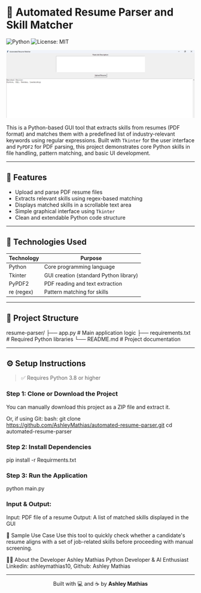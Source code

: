 # 🧠 Automated Resume Parser and Skill Matcher
![Python](https://img.shields.io/badge/Python-3.8%2B-blue?logo=python&logoColor=white)
![License: MIT](https://img.shields.io/badge/License-MIT-green.svg)

![Resume Parser Screenshot](screenshot.png)

This is a Python-based GUI tool that extracts skills from resumes (PDF format) and matches them with a predefined list of industry-relevant keywords using regular expressions. Built with `Tkinter` for the user interface and `PyPDF2` for PDF parsing, this project demonstrates core Python skills in file handling, pattern matching, and basic UI development.

---

## 📌 Features

- Upload and parse PDF resume files
- Extracts relevant skills using regex-based matching
- Displays matched skills in a scrollable text area
- Simple graphical interface using `Tkinter`
- Clean and extendable Python code structure

---

## 🧰 Technologies Used

| Technology     | Purpose                                |
|----------------|----------------------------------------|
| Python         | Core programming language              |
| Tkinter        | GUI creation (standard Python library) |
| PyPDF2         | PDF reading and text extraction        |
| re (regex)     | Pattern matching for skills            |

---


## 📂 Project Structure
resume-parser/
├── app.py # Main application logic
├── requirements.txt # Required Python libraries
└── README.md # Project documentation


---

## ⚙️ Setup Instructions

> ✅ Requires Python 3.8 or higher

### Step 1: Clone or Download the Project

You can manually download this project as a ZIP file and extract it.

Or, if using Git:
bash:
git clone https://github.com/AshleyMathias/automated-resume-parser.git
cd automated-resume-parser

### Step 2: Install Dependencies
pip install -r Requirments.txt

### Step 3: Run the Application
python main.py


### Input & Output:
Input: PDF file of a resume
Output: A list of matched skills displayed in the GUI

📌 Sample Use Case
Use this tool to quickly check whether a candidate's resume aligns with a set of job-related skills before proceeding with manual screening.


🙋‍♀️ About the Developer
Ashley Mathias
Python Developer & AI Enthusiast
Linkedin: ashleymathias10, Github: Ashley Mathias

---

<p align="center">
  Built with 💻 and ☕ by <strong>Ashley Mathias</strong>
</p>

